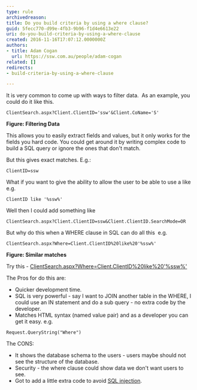 ```yaml
---
type: rule
archivedreason: 
title: Do you build criteria by using a where clause?
guid: 5fecc770-d99e-4fb3-9b96-f1d4e6613e22
uri: do-you-build-criteria-by-using-a-where-clause
created: 2016-11-16T17:07:12.0000000Z
authors:
- title: Adam Cogan
  url: https://ssw.com.au/people/adam-cogan
related: []
redirects:
- build-criteria-by-using-a-where-clause

---
```


It is very common to come up with ways to filter data. 
As an example, you could do it like this.



```
ClientSearch.aspx?Client.ClientID='ssw'&Client.CoName='S'
```



**Figure: Filtering Data**

This allows you to easily extract fields and values, but it only works for the fields you hard code. You could get around it by writing complex code to build a SQL query or ignore the ones that don't match.

But this gives exact matches. E.g.:

<!--endintro-->



```
ClientID=ssw
```



What if you want to give the ability to allow the user to be able to use a like e.g.



```
ClientID like '%ssw%'
```



Well then I could add something like



```
ClientSearch.aspx?Client.ClientID=ssw&Client.ClientID.SearchMode=OR
```



But why do this when a WHERE clause in SQL can do all this 
e.g.



```
ClientSearch.aspx?Where=Client.ClientID%20like%20'%ssw%'
```



**Figure: Similar matches**

Try this - [ClientSearch.aspx?Where=Client.ClientID%20like%20'%ssw%'](https&#58;//www.ssw.com.au/timeproonline/ClientSearch.aspx?Where=Client.ClientID%20like%20%27%ssw%%27)

The Pros for do this are:

* Quicker development time.
* SQL is very powerful - say I want to JOIN another table in the WHERE, I could use an IN statement and do a sub query - no extra code by the developer.
* Matches HTML syntax (named value pair) and as a developer you can get it easy. e.g.



```
Request.QueryString("Where")
```




The CONS:

* It shows the database schema to the users - users maybe should not see the structure of the database.
* Security - the where clause could show data we don't want users to see.
* Got to add a little extra code to avoid [SQL injection](https&#58;//www.ssw.com.au/ssw/KB/KB.asp?KBID=Q995992).
